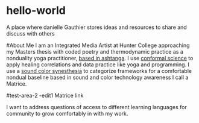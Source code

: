 # hello-world
A place where danielle Gauthier stores ideas and resources to share and discuss with others

#About Me
I am an Integrated Media Artist at Hunter College approaching my Masters thesis with coded poetry and thermodynamic practice as a nonduality yoga practitioner, [based in ashtanga](https://www.arlingtoncenter.org/Sanskrit-English.pdf).
I use [conformal science](https://jila.colorado.edu/~ajsh/insidebh/penrose.html) to apply healing correlations and data practice like yoga and programming.
I use a [sound color synesthesia](https://en.wikipedia.org/wiki/Chromesthesia) to categorize frameworks for a comfortable nondual baseline based in sound and color technology awareness I call a Matrice. 

#test-area-2
-edit1
Matrice link

I want to address questions of access to different learning languages for community to grow comfortably in with my work.

